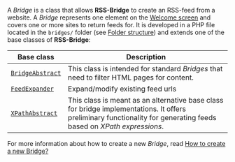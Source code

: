 A _Bridge_ is a class that allows **RSS-Bridge** to create an RSS-feed from a website.
A _Bridge_ represents one element on the [Welcome screen](../01_General/04_Screenshots.md)
and covers one or more sites to return feeds for.
It is developed in a PHP file located in the `bridges/` folder (see [Folder structure](../04_For_Developers/03_Folder_structure.md))
and extends one of the base classes of **RSS-Bridge**:

Base class | Description
-----------|------------
[`BridgeAbstract`](./02_BridgeAbstract.md) | This class is intended for standard _Bridges_ that need to filter HTML pages for content.
[`FeedExpander`](./03_FeedExpander.md) | Expand/modify existing feed urls
[`XPathAbstract`](./04_XPathAbstract.md) | This class is meant as an alternative base class for bridge implementations. It offers preliminary functionality for generating feeds based on _XPath expressions_.

For more information about how to create a new _Bridge_, read [How to create a new Bridge?](./01_How_to_create_a_new_bridge.md)